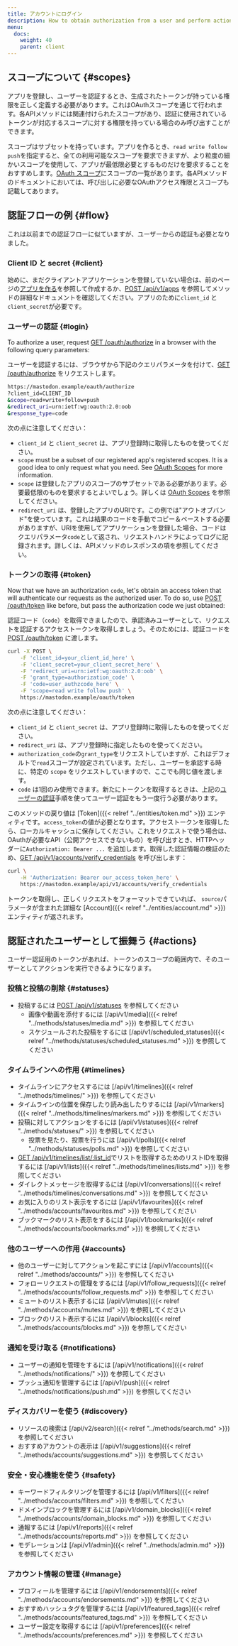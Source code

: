 ```yaml
---
title: アカウントにログイン
description: How to obtain authorization from a user and perform actions on their behalf.
menu:
  docs:
    weight: 40
    parent: client
---
```


## スコープについて {#scopes}

アプリを登録し、ユーザーを認証するとき、生成されたトークンが持っている権限を正しく定義する必要があります。これはOAuthスコープを通じて行われます。各APIメソッドには関連付けられたスコープがあり、認証に使用されているトークンが対応するスコープに対する権限を持っている場合のみ呼び出すことができます。

スコープはサブセットを持っています。アプリを作るとき、`read write follow push`を指定すると、全ての利用可能なスコープを要求できますが、より粒度の細かいスコープを使用して、アプリが最低限必要とするものだけを要求することをおすすめします。[OAuth スコープ](../api/oauth-scopes.md)にスコープの一覧があります。各APIメソッドのドキュメントにおいては、呼び出しに必要なOAuthアクセス権限とスコープも記載してあります。


## **認証フローの例** {#flow}

これは以前までの認証フローに似ていますが、ユーザーからの認証も必要となりました。

### Client ID と secret {#client}

始めに、まだクライアントアプリケーションを登録していない場合は、前のページの[アプリを作る](token.md#creating-our-application)を参照して作成するか、[POST /api/v1/apps](../methods/apps/#create-an-application) を参照してメソッドの詳細なドキュメントを確認してください。アプリのために`client_id` と `client_secret`が必要です。

### ユーザーの認証 {#login}

To authorize a user, request [GET /oauth/authorize](../methods/apps/oauth.md#authorize-a-user) in a browser with the following query parameters:

ユーザーを認証するには、ブラウザから下記のクエリパラメータを付けて、[GET /oauth/authorize](../methods/apps/oauth.md#authorize-a-user) をリクエストします。

```bash
https://mastodon.example/oauth/authorize
?client_id=CLIENT_ID
&scope=read+write+follow+push
&redirect_uri=urn:ietf:wg:oauth:2.0:oob
&response_type=code
```

次の点に注意してください：

* `client_id` と `client_secret` は、アプリ登録時に取得したものを使ってください。
* `scope` must be a subset of our registered app's registered scopes. It is a good idea to only request what you need. See [OAuth Scopes](../api/oauth-scopes.md) for more information.
* `scope` は登録したアプリのスコープのサブセットである必要があります。必要最低限のものを要求するとよいでしょう。詳しくは [OAuth Scopes](../api/oauth-scopes.md) を参照してください。
* `redirect_uri` は、登録したアプリのURIです。この例では"アウトオブバンド"を使っています。これは結果のコードを手動でコピー＆ペーストする必要がありますが、URIを使用してアプリケーションを登録した場合、コードはクエリパラメータ`code`として返され、リクエストハンドラによってログに記録されます。詳しくは、APIメソッドのレスポンスの項を参照してください。

### トークンの取得 {#token}

Now that we have an authorization `code`, let's obtain an access token that will authenticate our requests as the authorized user. To do so, use [POST /oauth/token](../methods/apps/oauth.md#obtain-a-token) like before, but pass the authorization code we just obtained:

認証コード（`code`）を取得できましたので、承認済みユーザーとして、リクエストを認証するアクセストークンを取得しましょう。そのためには、認証コードを [POST /oauth/token](../methods/apps/oauth.md#obtain-a-token) に渡します。


```bash
curl -X POST \
	-F 'client_id=your_client_id_here' \
	-F 'client_secret=your_client_secret_here' \
	-F 'redirect_uri=urn:ietf:wg:oauth:2.0:oob' \
	-F 'grant_type=authorization_code' \
	-F 'code=user_authzcode_here' \
	-F 'scope=read write follow push' \
	https://mastodon.example/oauth/token
```

次の点に注意してください：

* `client_id` と `client_secret` は、アプリ登録時に取得したものを使ってください。
* `redirect_uri` は、アプリ登録時に指定したものを使ってください。
*  `authorization_code`の`grant_type`をリクエストしていますが、これはデフォルトで`read`スコープが設定されています。ただし、ユーザーを承認する時に、特定の `scope` をリクエストしていますので、ここでも同じ値を渡します。
* `code` は1回のみ使用できます。新たにトークンを取得するときは、上記の[ユーザーの認証](authorized.md#authorize-the-user)手順を使ってユーザー認証をもう一度行う必要があります。

このメソッドの戻り値は [Token]({{< relref "../entities/token.md" >}}) エンティティです。`access_token`の値が必要となります。アクセストークンを取得したら、ローカルキャッシュに保存してください。これをリクエストで使う場合は、OAuthが必要なAPI（公開アクセスできないもの）を呼び出すとき、HTTPヘッダーに`Authorization: Bearer ...` を追加します。取得した認証情報の検証のため、[GET /api/v1/accounts/verify\_credentials](../methods/accounts/#verify-account-credentials) を呼び出します：

```bash
curl \
	-H 'Authorization: Bearer our_access_token_here' \
	https://mastodon.example/api/v1/accounts/verify_credentials
```

トークンを取得し、正しくリクエストをフォーマットできていれば、 `source`パラメータが含まれた詳細な [Account]({{< relref "../entities/account.md" >}}) エンティティが返されます。


## 認証されたユーザーとして振舞う {#actions}

ユーザー認証用のトークンがあれば、トークンのスコープの範囲内で、そのユーザーとしてアクションを実行できるようになります。

### 投稿と投稿の削除 {#statuses}

* 投稿するには [POST /api/v1/statuses](../methods/statuses/#publish-new-status) を参照してください
  * 画像や動画を添付するには [/api/v1/media]({{< relref "../methods/statuses/media.md" >}}) を参照してください
  * スケジュールされた投稿をするには [/api/v1/scheduled\_statuses]({{< relref "../methods/statuses/scheduled_statuses.md" >}}) を参照してください

### タイムラインへの作用 {#timelines}

* タイムラインにアクセスするには [/api/v1/timelines]({{< relref "../methods/timelines/" >}}) を参照してください
* タイムラインの位置を保存したり読み出したりするには [/api/v1/markers]({{< relref "../methods/timelines/markers.md" >}}) を参照してください
* 投稿に対してアクションをするには [/api/v1/statuses]({{< relref "../methods/statuses/" >}}) を参照してください
  * 投票を見たり、投票を行うには [/api/v1/polls]({{< relref "../methods/statuses/polls.md" >}}) を参照してください
* [GET /api/v1/timelines/list/:list\_id](../methods/timelines/#list-timeline)でリストを取得するためのリストIDを取得するには [/api/v1/lists]({{< relref "../methods/timelines/lists.md" >}})  を参照してください
* ダイレクトメッセージを取得するには [/api/v1/conversations]({{< relref "../methods/timelines/conversations.md" >}}) を参照してください
* お気に入りのリスト表示をするには [/api/v1/favourites]({{< relref "../methods/accounts/favourites.md" >}}) を参照してください
* ブックマークのリスト表示をするには [/api/v1/bookmarks]({{< relref "../methods/accounts/bookmarks.md" >}}) を参照してください

### 他のユーザーへの作用 {#accounts}

* 他のユーザーに対してアクションを起こすには [/api/v1/accounts]({{< relref "../methods/accounts/" >}})  を参照してください
* フォローリクエストの管理をするには [/api/v1/follow\_requests]({{< relref "../methods/accounts/follow_requests.md" >}}) を参照してください
* ミュートのリスト表示するには [/api/v1/mutes]({{< relref "../methods/accounts/mutes.md" >}}) を参照してください
* ブロックのリスト表示するには [/api/v1/blocks]({{< relref "../methods/accounts/blocks.md" >}}) を参照してください

### 通知を受け取る {#notifications}

* ユーザーの通知を管理をするには [/api/v1/notifications]({{< relref "../methods/notifications/" >}}) を参照してください
* プッシュ通知を管理するには [/api/v1/push]({{< relref "../methods/notifications/push.md" >}}) を参照してください

### ディスカバリーを使う {#discovery}

* リソースの検索は [/api/v2/search]({{< relref "../methods/search.md" >}}) を参照してください
* おすすめアカウントの表示は [/api/v1/suggestions]({{< relref "../methods/accounts/suggestions.md" >}}) を参照してください

### 安全・安心機能を使う {#safety}

* キーワードフィルタリングを管理するには [/api/v1/filters]({{< relref "../methods/accounts/filters.md" >}}) を参照してください
* ドメインブロックを管理するには [/api/v1/domain\_blocks]({{< relref "../methods/accounts/domain_blocks.md" >}}) を参照してください
* 通報するには [/api/v1/reports]({{< relref "../methods/accounts/reports.md" >}}) を参照してください
* モデレーションは [/api/v1/admin]({{< relref "../methods/admin.md" >}}) を参照してください

### アカウント情報の管理 {#manage}

* プロフィールを管理するには [/api/v1/endorsements]({{< relref "../methods/accounts/endorsements.md" >}}) を参照してください
* おすすめハッシュタグを管理するには [/api/v1/featured\_tags]({{< relref "../methods/accounts/featured_tags.md" >}}) を参照してください
* ユーザー設定を取得するには [/api/v1/preferences]({{< relref "../methods/accounts/preferences.md" >}}) を参照してください

